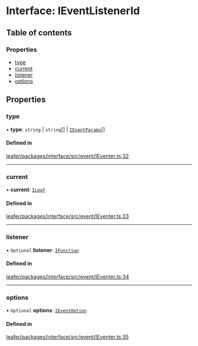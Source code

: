 # Interface: IEventListenerId

## Table of contents

### Properties

- [type](IEventListenerId.md#type)
- [current](IEventListenerId.md#current)
- [listener](IEventListenerId.md#listener)
- [options](IEventListenerId.md#options)

## Properties

### type

• **type**: `string` \| `string`[] \| [`IEventParams`](../modules.md#ieventparams)[]

#### Defined in

[leafer/packages/interface/src/event/IEventer.ts:32](https://github.com/leaferjs/leafer/blob/4821e21/packages/interface/src/event/IEventer.ts#L32)

___

### current

• **current**: [`ILeaf`](ILeaf.md)

#### Defined in

[leafer/packages/interface/src/event/IEventer.ts:33](https://github.com/leaferjs/leafer/blob/4821e21/packages/interface/src/event/IEventer.ts#L33)

___

### listener

• `Optional` **listener**: [`IFunction`](IFunction.md)

#### Defined in

[leafer/packages/interface/src/event/IEventer.ts:34](https://github.com/leaferjs/leafer/blob/4821e21/packages/interface/src/event/IEventer.ts#L34)

___

### options

• `Optional` **options**: [`IEventOption`](../modules.md#ieventoption)

#### Defined in

[leafer/packages/interface/src/event/IEventer.ts:35](https://github.com/leaferjs/leafer/blob/4821e21/packages/interface/src/event/IEventer.ts#L35)
